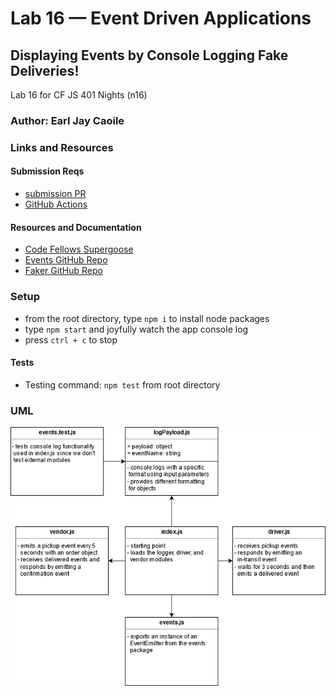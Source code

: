 # Lab 16 — Event Driven Applications

## Displaying Events by Console Logging Fake Deliveries!

Lab 16 for CF JS 401 Nights (n16)

### Author: Earl Jay Caoile

### Links and Resources

#### Submission Reqs

- [submission PR](https://github.com/earljay-caoile-401-advanced-javascript/caps-system/pull/1)
- [GitHub Actions](https://github.com/earljay-caoile-401-advanced-javascript/caps-system/actions)

#### Resources and Documentation

- [Code Fellows Supergoose](https://www.npmjs.com/package/@code-fellows/supergoose)
- [Events GitHub Repo](https://github.com/Gozala/events#readme)
- [Faker GitHub Repo](https://github.com/Marak/Faker.js#readme)

### Setup
- from the root directory, type `npm i` to install node packages
- type `npm start` and joyfully watch the app console log
- press `ctrl + c` to stop

#### Tests

- Testing command: `npm test` from root directory

### UML

![UML Image](lab-16-uml.png "uml diagram")
